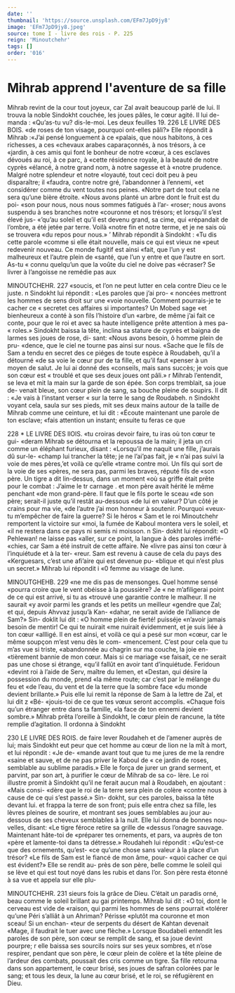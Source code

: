 ```yaml
---
date: ''
thumbnail: 'https://source.unsplash.com/EFm7JpD9jy8'
image: 'EFm7JpD9jy8.jpeg'
source: tome I - livre des rois - P. 225
reign: 'Minoutchehr'
tags: []
order: '016'
---
```


# Mihrab apprend l'aventure de sa fille

Mihrab revint de la cour tout joyeux, car Zal avait beaucoup parlé de lui. Il trouva la noble Sindokht couchée, les joues pâles, le cœur agité. Il lui de-
manda : «Qu’as-tu vu? dis-le-moi. Les deux feuilles 19.
226 LE LIVRE DES BOIS.
«de roses de ton visage, pourquoi ont-elles pâli?» Elle répondit à Mihrab :«J’ai pensé longuement à ce
«palais, que nous habitons, à ces richesses, a ces «chevaux arabes caparaçonnés, à nos trésors, à ce
«jardin, à ces amis qui font le bonheur de notre «cœur, à ces esclaves dévoués au roi, à ce parc, à
«cette résidence royale, à la beauté de notre cyprès «élancé, à notre grand nom, à notre sagesse et à «notre prudence. Malgré notre splendeur et notre «loyauté, tout ceci doit peu à peu disparaître; il «faudra, contre notre gré, l’abandonner à l’ennemi,
«et considérer comme du vent toutes nos peines.
«Notre part de tout cela ne sera qu’une bière étroite.
«Nous avons planté un arbre dont le fruit est du poi-
«son pour nous, nous nous sommes fatigués à l’ar-
«roser; nous avons suspendu à ses branches notre «couronne et nos trésors; et lorsqu’il s’est élevé jus-
«’qu’au soleil et qu’il est devenu grand, sa cime, qui
«répandait de l’ombre, a été jetée par terre. Voilà
«notre fin et notre terme, et je ne sais où se trouvera
«du repos pour nous.» ’
Mihrab répondit à Sindokht : «Tu dis cette parole
«comme si elle était nouvelle, mais ce qui est vieux ne «peut redevenir nouveau. Ce monde fugitif est ainsi «fait, que l’un y est malheureux et l’autre plein de
«santé, que l’un y entre et que l’autre en sort. As-tu
« connu quelqu’un que la voûte du ciel ne doive pas «écraser? Se livrer à l’angoisse ne remédie pas aux

MINOUTCHEHR. 227 «soucis, et l’on ne peut lutter en cela contre Dieu
ce le juste. n
Sindokht lui répondit : «Les paroles que j’ai pro-
« noncées mettront les hommes de sens droit sur une «voie nouvelle. Comment pourrais-je te cacher ce « secretet ces affaires si importantes? Un Mobed sage «et bienheureux a conté à son fils l’histoire d’un
«arbre, de même j’ai fait ce conte, pour que le roi
et avec sa haute intelligence prête attention à mes pa- « roles.» Sindokht baissa la tête, inclina sa stature de
cyprès et baigna de larmes ses joues de rose, di-
sant: «Nous avons besoin, ô homme plein de pru-
«dence, que le ciel ne tourne pas ainsi sur nous.
«Sache que le fils de Sam a tendu en secret des ce piéges de toute espèce à Roudabeh, qu’il a détourné
«de sa voie le cœur pur de ta fille, et qu’il faut «penser à un moyen de salut. Je lui ai donné des «conseils, mais sans succès; je vois que son cœur est « troublé et que ses deux joues ont pâli.»
r Mihrab l’entendit, se leva et mit la main sur la garde de son épée. Son corps tremblait, sa joue de- venait bleue, son cœur plein de sang, sa bouche pleine de soupirs. Il dit : «Je vais à l’instant verser
« sur la terre le sang de Roudabeh. n Sindokht voyant cela, saula sur ses pieds, mit ses deux mains autour de la taille de Mihrab comme une ceinture, et lui dit : «Écoute maintenant une parole de ton esclave; «fais attention un instant; ensuite tu feras ce que

228 \* LE LIVRE DES llOlS.
«tu croiras devoir faire, tu iras où ton cœur te gui- «deram
Mihrab se détourna et la repoussa de la main; il jeta un cri comme un éléphant furieux, disant :
«Lorsqu’il me naquit une fille, j’aurais dû sur-le- «champ lui trancher la tête; je ne l’ai’pas fait, je « n’ai pas suivi la voie de mes pères,’et voilà ce qu’elle
«trame contre moi. Un fils qui sort de la voie de ses «pères, ne sera pas, parmi les braves, réputé fils de
«son père. Un tigre a dit lin-dessus, dans un moment «où sa griffe était prête pour le combat : J’aime le
tr carnage . et mon père avait hérité le même penchant
«de mon grand-père. Il faut que le fils porte le sceau «de son père; serait-il juste qu’il restât au-dessous
«de lui en valeur? D’un côté je crains pour ma vie,
«de l’autre j’ai mon honneur à soutenir. Pourquoi «veux-tu m’empêcher de faire la guerre? Si le héros
« Sam et le roi Minoutchehr remportent la victoire sur «moi, la fumée de Kaboul montera vers le soleil, et «il ne restera dans ce pays ni semis ni moisson. n Sin- dokht lui répondit: «O Pehlewan! ne laisse pas «aller, sur ce point, la langue à des paroles irréflé- «chies, car Sam a été instruit de cette affaire. Ne «livre pas ainsi ton cœur à l’inquiétude et à la ter-
«reur. Sam est revenu à cause de cela du pays des «Kerguesars, c’est une afi’aire qui est devenue pu- «blique et qui n’est plus un secret.»
Mihrab lui répondit i «0 femme au visage de lune.

MINOUTGHEHB. 229 «ne me dis pas de mensonges. Quel homme sensé
«pourra croire que le vent obéisse à la poussière? Je
« ne m’afiligerai point de ce qui est arrivé, si tu as «trouvé une garantie contre le malheur. Il ne saurait «y avoir parmi les grands et les petits un meilleur «gendre que Zal; et qui, depuis Ahvvaz jusqu’à Kan- «dahar, ne serait avide de l’alliance de Sam?» Sin- doklit lui dit : «O homme plein de fierté! puisséje «n’avoir jamais besoin de mentir! Ce qui te nuirait «me nuirait évidemment, et je suis liée à ton cœur «allligé. ll en est ainsi, et voilà ce qui a pesé sur mon «cœur, car le même soupçon m’est venu dès le com-
«mencement. C’est pour cela que tu m’as vue si triste, «abandonnée au chagrin sur ma couche, la joie en- «tièrement bannie de mon cœur. Mais si ce mariage «se faisait, ce ne serait pas une chose si étrange, «qu’il fallût en avoir tant d’inquiétude. Feridoun
«devint roi à l’aide de Serv, maître du Iemen, et «Destan, qui désire la possession du monde, prend «la même route; car c’est par le mélange du feu et
«de l’eau, du vent et de la terre que la sombre face «du monde devient brillante.» Puis elle lui remit la réponse de Sam à la lettre de Zal, et lui dit z «Bé- «jouis-toi de ce que tes vœux seront accomplis. «Chaque fois qu’un étranger entre dans ta famille,
«la face de ton ennemi devient sombre.» Mihrab prêta l’oreille à Sindokht, le cœur plein de rancune,
la tête remplie d’agitation. Il ordonna à Sindokht

230 LE LIVRE DES ROIS.
de faire lever Roudaheh et de l’amener auprès de
lui; mais Sindokht eut peur que cet homme au cœur de lion ne la mît à mort, et lui répondit : «Je de-
«mande avant tout que tu me jures de me la rendre «saine et sauve, et de ne pas priver le Kaboul de
« ce jardin de roses, semblable au sublime paradis.» Elle le força de jurer un grand serment, et parvint, par son art, à purifier le cœur de Mihrab de sa co- lère. Le roi illustre promit à Sindokht qu’il ne ferait
aucun mal à Roudabeh, en ajoutant : «Mais consi- «dère que le roi de la terre sera plein de colère «contre nous à cause de ce qui s’est passé.» Sin-
dokht, sur ces paroles, baissa la tête devant lui. et frappa la terre de son front; puis elle entra chez sa fille, les lèvres pleines de sourire, et montrant ses joues semblables au jour au-dessous de ses cheveux semblables à la nuit. Elle lui donna de bonnes nou- velles, disant: «Le tigre féroce retire sa grille de «dessus l’onagre sauvage. Maintenant hâte-toi de «préparer tes ornements, et pars, va auprès de ton
«père et lamente-toi dans ta détresse.» Roudaheh
lui répondit : «Qu’est-ce que des ornements, qu’est-
«ce qu’une chose sans valeur à la place d’un trésor?
«Le fils de Sam est le fiancé de mon âme, pour-
«quoi cacher ce qui est évident?» Elle se rendit au-
près de son père, belle comme le soleil qui se lève
et qui est tout noyé dans les rubis et dans l’or. Son
père resta étonné à sa vue et appela sur elle plu-

MINOUTCHEHR. 231 sieurs fois la grâce de Dieu. C’était un paradis orné,
beau comme le soleil brillant au gai printemps.
Mihrab lui dit : «O toi, dont le cerveau est vide de
«raison, qui parmi les hommes de sens pourrait «tolérer qu’une Péri s’alliât à un Ahriman? Périsse
«plutôt ma couronne et mon sceau! Si un enchan- «teur de serpents du désert de Kahtan devenait «Mage, il faudrait le tuer avec une flèche.» Lorsque
Boudabeli entendit les paroles de son père, son cœur se remplit de sang, et sa joue devint pourpre; r elle baissa ses sourcils noirs sur ses yeux sombres, et n’ose respirer, pendant que son père, le cœur plein
de colère et la tête pleine de l’ardeur des combats, poussait des cris comme un tigre. Sa fille retourna dans son appartement, le cœur brisé, ses joues de safran colorées par le sang; et tous les deux, la lune au cœur brisé, et le roi, se réfugièrent en Dieu.
